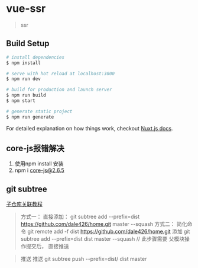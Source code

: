 # vue-ssr

> ssr

## Build Setup

``` bash
# install dependencies
$ npm install

# serve with hot reload at localhost:3000
$ npm run dev

# build for production and launch server
$ npm run build
$ npm start

# generate static project
$ npm run generate
```

For detailed explanation on how things work, checkout [Nuxt.js docs](https://nuxtjs.org).


## core-js报错解决
1. 使用npm install 安装
2. npm i core-js@2.6.5


## git subtree

[子仓库关联教程](https://segmentfault.com/a/1190000012002151?utm_source=tag-newest)
> 方式一：
直接添加： git subtree add --prefix=dist https://github.com/dale426/home.git master --squash
> 方式二：
简化命令  git remote add -f dist https://github.com/dale426/home.git
添加 git subtree add --prefix=dist dist master --squash  // 此步骤需要 父模块操作提交后， 直接推送
<!-- 父仓库提交 -->
> 推送
推送 git subtree push --prefix=dist/ dist master